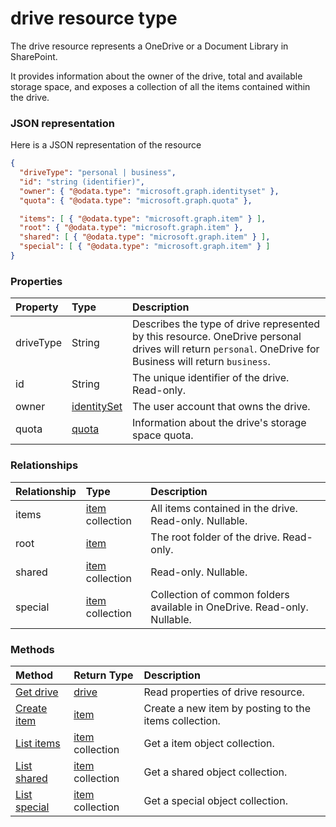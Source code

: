 # drive resource type

The drive resource represents a OneDrive or a Document Library in SharePoint.It provides information about the owner of the drive, total and availablestorage space, and exposes a collection of all the items contained within the drive.
### JSON representation

Here is a JSON representation of the resource

<!-- {
  "blockType": "resource",
  "optionalProperties": [
    "items",
    "root",
    "shared",
    "special"
  ],
  "@odata.type": "microsoft.graph.drive"
}-->

```json
{
  "driveType": "personal | business",
  "id": "string (identifier)",
  "owner": { "@odata.type": "microsoft.graph.identityset" },
  "quota": { "@odata.type": "microsoft.graph.quota" },

  "items": [ { "@odata.type": "microsoft.graph.item" } ],
  "root": { "@odata.type": "microsoft.graph.item" },
  "shared": [ { "@odata.type": "microsoft.graph.item" } ],
  "special": [ { "@odata.type": "microsoft.graph.item" } ]
}
```

### Properties

| Property  | Type                          | Description                                                                                          |
|:----------|:------------------------------|:---------------------------------------------------------------------------------------------------------------------------------------------------------|
| driveType | String                        | Describes the type of drive represented by this resource. OneDrive personal drives will return `personal`. OneDrive for Business will return `business`. |
| id        | String                        | The unique identifier of the drive. Read-only.                                                                                                           |
| owner     | [identitySet](identityset.md) | The user account that owns the drive.                                                                                                                    |
| quota     | [quota](quota.md)             | Information about the drive's storage space quota.                                                                                                       |


### Relationships

| Relationship | Type |Description |
|:--------|:---------------------------|:-------------------------------------------------------------------------|
| items   | [item](item.md) collection | All items contained in the drive. Read-only. Nullable.                   |
| root    | [item](item.md)            | The root folder of the drive. Read-only.                                 |
| shared  | [item](item.md) collection | Read-only. Nullable.                                                     |
| special | [item](item.md) collection | Collection of common folders available in OneDrive. Read-only. Nullable. |


### Methods

| Method   | Return Type | Description |
|:-----------------------------------------------|:---------------------------|:-----------------------------------------------------------|
| [Get drive](../api/drive_get.md)               | [drive](drive.md)          | Read properties of drive resource.         |
| [Create item](../api/drive_post_items.md)      | [item](item.md)            | Create a new item by posting to the items collection.      |
| [List items](../api/drive_list_items.md)       | [item](item.md) collection | Get a item object collection.                              |
| [List shared](../api/drive_list_shared.md)     | [item](item.md) collection | Get a shared object collection.                            |
| [List special](../api/drive_list_special.md)   | [item](item.md) collection | Get a special object collection.                           |

<!-- uuid: 8fcb5dbc-d5aa-4681-8e31-b001d5168d79
2015-10-25 14:57:30 UTC -->
<!-- {
  "type": "#page.annotation",
  "description": "drive resource",
  "keywords": "",
  "section": "documentation",
  "tocPath": ""
}-->
